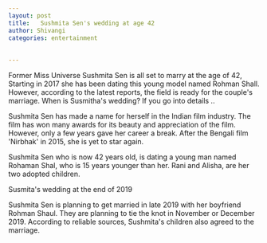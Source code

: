 ```yaml
---
layout: post
title:   Sushmita Sen's wedding at age 42 
author: Shivangi
categories: entertainment
 
 
---
```


Former Miss Universe Sushmita Sen is all set to marry at the age of 42, Starting in 2017 she has been dating this young model named Rohman Shall. However, according to the latest reports, the field is ready for the couple's marriage. When is Susmitha's wedding? If you go into details ..

 Sushmita Sen has made a name for herself in the Indian film industry. The film has won many awards for its beauty and appreciation of the film. However, only a few years gave her career a break. After the Bengali film 'Nirbhak' in 2015, she is yet to star again.



Sushmita Sen who is now 42 years old, is dating a young man named Rohaman Shal, who is 15 years younger than her. Rani and Alisha, are her two adopted  children.   



Susmita's wedding at the end of 2019 

Sushmita Sen is planning to get married in late 2019 with her boyfriend Rohman Shaul. They are planning to tie the knot in November or December 2019. According to reliable sources, Sushmita's children also agreed to the marriage.